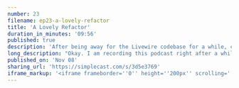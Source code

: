 ```yaml
---
number: 23
filename: ep23-a-lovely-refactor
title: 'A Lovely Refactor'
duration_in_minutes: '09:56'
published: true
description: 'After being away for the Livewire codebase for a while, coming back to it was kind of painstaking. Instead of slogging through it, I decided to "make the change easy". Here''s the story of a fun refactor I just made.'
long_description: "Okay. I am recording this podcast right after a while. I'm kinda in the midst of a really, really fun refactor. One of those refactors that's just been building for awhile. Something I've been thinking about in the back of my mind. No, I've known that the architecture is wrong, uh, for this specific thing.\r\n\r\nAnd I've just been sitting with the problem thinking about it, trying to come up with the. Trying to understand the problem well enough, come with the solution, yada, yada, yada. Finally did it. And I feel freaking great about it. And it's really, really, really improving the code base, like as we speak.\r\n\r\nSo let me walk you through it because this is a, it's another one of those refactors like the ones, it actually looks almost exactly like the ones we've talked about before on here where I started talking about like the hooks pattern, the, a single file pattern, like all these things, um, are all culminating for yet another refactor.\r\n\r\nSo let me walk you through it. It's a, it's fairly simple. So live wire. And you click a, you click something on the front end and instead of it just changing data and rerender during the front end, like few JS does, it goes back to the server and it changes the data. Rerender is a template on the back end.\r\n\r\nIt comes back to the browser changes the front end, right? That's how live view works. Phoenix live view. That's how Livewire works. Uh, so the difference between Phoenix live view and Livewire is that Phoenix live view keeps a background instance running. So. Where in VJs you have a component that's alive and it exists in the JavaScript runtime over time and live view.\r\n\r\nThere's a component that exists in the backend, and so Phoenix uses WebSockets to connect to that component and you can make calls to it and all sorts of stuff, and that makes it really fast and it's great. And yada, yada. Livewire version zero, zero one, uh, worked exactly like that, but then I moved away from WebSockets and now live voyeurs, stateless and uses Ajax requests to go back and forth.\r\n\r\nSo there's no long running instance. Um, because of that, I have to hydrate and dehydrate Livewire components on the back end. So every request that the browser makes, so you click a button in a live wire component, like you have wire click, and then some action. It sends a request off to the server and says, Hey, here's the idea of the component, here's the name of the component, here's the data the component has, and then a bunch of other stuff says, build up that component from all of this, from this state, because the front end stores the state, build up the component from this state.\r\n\r\nThen run this action. Whatever you decided on the wire, click that after. Dehydrate the component back into a Jason array of state that I can store because I'm the front end and I have a run time, so I can keep track of the state here, and then the back end is completely stateless. So that's kind of a fundamental, how live wire works.\r\n\r\nLittle explanation. So I, I decided to explain it again because I know this is the kind of thing that seems, um, obvious to me, but if you're not building live warrior, then you're probably not totally aware of how it works. So that's kind of the ketchup. Okay. So in the back end, there's this concept of hydrating and dehydrating, but when I was programming it, like that concept was never really clear to me.\r\n\r\nUm, like I said, it's been an evolution and I'm just sort of updating the code as I go. Um, so there's this, this kind of, this file that I actually like this file. It's one of the most powerful files in the whole system. It's called connection handler. And it's the thing that takes the incoming requests from the browser and it builds up a Livewire instance.\r\n\r\nIt calls the stuff on it, it gets the new render dominant, sends it back out all in one method. Um, it calls to a couple of different methods, but it's pretty tight. It's pretty clean. And it's, I like it because it, you can get a really good bird's eye view of the backend of Livewire. Well, this class has been growing over time because features get added and bugs get fixed and security holes get patched and all of those things.\r\n\r\nAnd, and the easiest place, uh, to add them oftentimes is right in this connection handler file. So it's starting to grow and there's lots of extra little bits and pieces added to it. So there was a pull request recently too, in live wire protected properties. Tune, tune this part out. If you're not familiar with protected properties in Livewire but protected properties, everything else is dehydrated into Jason.\r\n\r\nThat gets passed back and forth in the front end and back end. Well protected properties because they're sensitive data. They get dehydrated into the backend cash, uh, and then rehydrate it out of the cash on every request so it behaves differently than the rest of Livewire. So somebody said, Hey, I want to make a pull request so that I can opt into not caching protected properties and encrypting them and sending them with a payload to have a truly stateless Livewire.\r\n\r\nSo let's say you're using vapor, well, I guess vapor has a cache built into it. Okay, well, so you just want to have a stateless Livewire, then you could do that. Um. So they made the pull request, the pull requests overwhelmed. To me, it's, this is one of those difficult things. Um, I really appreciate that.\r\n\r\nI get so many more GitHub issues than I do pull requests. So when I get a pull request, I, I want to be helpful and I want to work with it and pull it in. But it's honestly just a lot of mental overhead for code that I didn't write. So I have to pull it down. I have to read through the pull request.\r\n\r\nI have to understand what it's doing. Under and I not only just to say, okay, this works, we'll pull it in, um, to understand what it's doing. So that enough that I can change it if it's not ideal. So I have to really, really understand the code so that I can see areas where, Oh, you know what, maybe a better way to do it is this or that.\r\n\r\nAnd then I almost feel like I'm kind of rewriting the code. Um, I do really, really appreciate pull requests if you're getting the wrong idea. That's not what I'm communicating. But there's a lot of mental overhead, so I'm pretty lazy with them. This one in particular, because it's so big, it touches a lot of files and I realized that I was frustrated and enough that I thought, okay, this is a good opportunity to make the change easy.\r\n\r\nSo instead of putting my energy into understanding this pull request and making sure and implementing it and making sure that it's right or wrong, whatever, I'll, I'll make the change easy. I'll refactor the code base so that a pull request like this will be. Not many changes to files will be very brief.\r\n\r\nUm, then I'll, you know, post back to the, the contributor and say, Hey, I refactored the code base, take a look at it. And, you know, maybe I'll do the work every factoring and whatever I do, I'll give him credit for the pull request. But. Well, basically it's a classic case of make the change easy, then make the easy change.\r\n\r\nAnd this is, as I've said, a thousand times, maybe one of my favorite coding principles ever. Um, so I rolled up my sleeves and I decided to do it. And what emerged was pretty much the hook pattern that I described before, but in a little bit different way. So there is a backend life cycle and I pretty much described it to you.\r\n\r\nThe back end life cycle of a Livewire component is it gets, I'm going to have to map this out and put it in the doc somewhere. Like if you go to VJs docs, you can see the whole life cycle of a view component. I'll need to map it out for everybody in the doc so that you can kind of understand, um, but live where's a little more complex?\r\n\r\nCause there's a front end lifecycle and a back end life cycle for each component. And I've paid. You know, attention in the front end lifecycle lately, and that's what all those episodes are about, about the hooks pattern and everything. But I haven't really paid attention to the backend life cycle.\r\n\r\nSo that's, that's where this comes in. The change that I made was basically creating the process of a hydrating and dehydrating a component like I described, where you go from adjacent payload from the browser, and you basically create a component at the state. It was the last time there was a request made and then dehydrate it.\r\n\r\nOkay. So I was doing functionality in different places, and basically the pattern that emerged was middleware. So I took a ton of functionality and put it into middleware. I created a little middleware system for hydrating and dehydrating a component. So here's how it works. I'm trying. I tried, this is how I, how I started the refactor.\r\n\r\nI know I'm throwing a lot at you, but there's a lot of good nuggets in here. I started the refactor with my second favorite principal, maybe first, I don't know, whatever. Another awesome design code, coding, design principle, um, designed by wishful thinking. This is something I really learned from Adam  and I'm sure he learned it somewhere else.\r\n\r\nDesign D, you know, write the code that you want to use. So that's what I started. I started with just a file. I thought, okay, he's pull requesting this functionality. He should just have a file. He should be able to just pull request one file. So again, maybe another favorite principle is that I talked about is the single file principle.\r\n\r\nUm, he should be able to pull, request this with one file that has two methods, hydrate and dehydrate, and the hydrate method. He has access to the on hydrated instance of the component and the whole request payload from the browser. In the dehydrate, he has access to the instance that's already been used and the response that goes back to the browser, and he can pull stuff out of the request and manipulate the instance, and then he can change the incidents and change the response on the backend.\r\n\r\nSo he gets a slice. It's a middleware. So I did that and I refactored a ton of functionality a ton into these middlewares and now they're well-named and they work like layers of an onion. So like it's an array of just classes that have these hydrate and dehydrate methods and starting from top to bottom.\r\n\r\nThey get the uh, instance and requests gets passed through them and they can mutate the request and instance as you go through. And this is interesting because, uh, I'm using and leveraging mutability and usually I try any, like good design in my mind is immutable. Like I generally tend towards immutability, but this is an example where with these middlewares it's kind of beautiful.\r\n\r\nLike I can have them each mutate the things going through them, um, and then mutate the things coming back out of them. And it works like a shell. I reverse the order when I'm dehydrating back up. Okay. We're at the end of the show. I hope you follow that and thought it was cool, but I'm super duper happy with this refactor.\r\n\r\nIt abides by all the things I love. Keep more things the same single file principal designed by wishful thinking and make the change easy, then make the easy change. Uh, so thanks for listening."
published_on: 'Nov 08'
sharing_url: 'https://simplecast.com/s/3d5e3769'
iframe_markup: '<iframe frameborder=''0'' height=''200px'' scrolling=''no'' seamless src=''https://embed.simplecast.com/3d5e3769?color=f5f5f5'' width=''100%''></iframe>'
---
```

